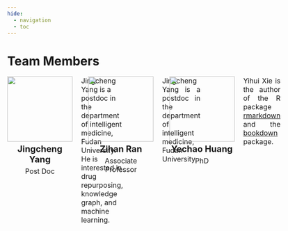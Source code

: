 ```yaml
---
hide:
  - navigation
  - toc
---
```


# Team Members

<!-- Add several div tags which contains four elements for each div tag. Four elements are picture, name, position and description. And the description item must be placed on the right, other items are placed on the left. -->

<div style="display: flex; flex-direction: row;">
  <div style="display: flex; flex-direction: row; justify-content: space-between; margin-bottom: 20px; width: 33%;  height: 100%; margin-right: 20px;">
    <div style="display: flex; flex-direction: column; justify-content: flex-start; align-items: center;">
      <img src="https://avatars.githubusercontent.com/u/5989562?v=4" style="width: 150px;" />
      <div>
        <div style="font-size: 20px; font-weight: bold; text-align: center; margin: 5px 0; ">Jingcheng Yang</div>
        <div style="font-size: 16px; text-align: center;">Post Doc</div>
      </div>
    </div>
    <div style="font-size: 16px; margin-left: 20px;">
      Jingcheng Yang is a postdoc in the department of intelligent medicine, Fudan University. He is interested in drug repurposing, knowledge graph, and machine learning.
    </div>
  </div>
  <div style="display: flex; flex-direction: row; justify-content: space-between; margin-bottom: 20px; width: 33%;  height: 100%; margin-right: 20px;">
    <div style="display: flex; flex-direction: column; justify-content: flex-start; align-items: center;">
      <img src="https://avatars.githubusercontent.com/u/25105806?v=4" style="width: 150px;" />
      <div>
        <div style="font-size: 20px; font-weight: bold; text-align: center; margin: 5px 0; ">Zihan Ran</div>
        <div style="font-size: 16px; text-align: center;">Associate Professor</div>
      </div>
    </div>
    <div style="font-size: 16px; margin-left: 20px; text-align: justify;">
      Jingcheng Yang is a postdoc in the department of intelligent medicine, Fudan University.
    </div>
  </div>
  <div style="display: flex; flex-direction: row; justify-content: space-between; margin-bottom: 20px; width: 33%;">
    <div style="display: flex; flex-direction: column; justify-content: flex-start; align-items: center;">
      <img src="https://avatars.githubusercontent.com/u/25105806?v=4" style="width: 150px;" />
      <div>
        <div style="font-size: 20px; font-weight: bold; text-align: center; margin: 5px 0; ">Yechao Huang</div>
        <div style="font-size: 16px; text-align: center;">PhD</div>
      </div>
    </div>
    <div style="font-size: 16px; margin-left: 20px; text-align: justify;">
      Yihui Xie is the author of the R package <a href="https://rmarkdown.rstudio.com/">rmarkdown</a> and the <a href="https://bookdown.org/yihui/bookdown/">bookdown</a> package.
    </div>
  </div>
</div>

